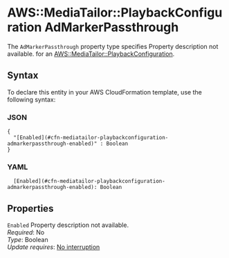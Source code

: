 # AWS::MediaTailor::PlaybackConfiguration AdMarkerPassthrough<a name="aws-properties-mediatailor-playbackconfiguration-admarkerpassthrough"></a>

<a name="aws-properties-mediatailor-playbackconfiguration-admarkerpassthrough-description"></a>The `AdMarkerPassthrough` property type specifies Property description not available\. for an [AWS::MediaTailor::PlaybackConfiguration](aws-resource-mediatailor-playbackconfiguration.md)\.

## Syntax<a name="aws-properties-mediatailor-playbackconfiguration-admarkerpassthrough-syntax"></a>

To declare this entity in your AWS CloudFormation template, use the following syntax:

### JSON<a name="aws-properties-mediatailor-playbackconfiguration-admarkerpassthrough-syntax.json"></a>

```
{
  "[Enabled](#cfn-mediatailor-playbackconfiguration-admarkerpassthrough-enabled)" : Boolean
}
```

### YAML<a name="aws-properties-mediatailor-playbackconfiguration-admarkerpassthrough-syntax.yaml"></a>

```
  [Enabled](#cfn-mediatailor-playbackconfiguration-admarkerpassthrough-enabled): Boolean
```

## Properties<a name="aws-properties-mediatailor-playbackconfiguration-admarkerpassthrough-properties"></a>

`Enabled`  <a name="cfn-mediatailor-playbackconfiguration-admarkerpassthrough-enabled"></a>
Property description not available\.  
*Required*: No  
*Type*: Boolean  
*Update requires*: [No interruption](https://docs.aws.amazon.com/AWSCloudFormation/latest/UserGuide/using-cfn-updating-stacks-update-behaviors.html#update-no-interrupt)